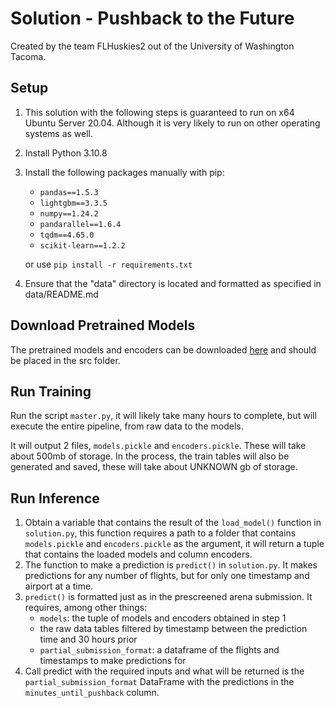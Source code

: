 # Solution - Pushback to the Future



Created by the team FLHuskies2 out of the University of Washington Tacoma.

## Setup

1. This solution with the following steps is guaranteed to run on x64 Ubuntu Server 20.04. Although it is very 
likely to run on other operating systems as well.
2. Install Python 3.10.8
3. Install the following packages manually with pip:
    
   - `pandas==1.5.3`
   - `lightgbm==3.3.5`
   - `numpy==1.24.2`
   - `pandarallel==1.6.4`
   - `tqdm==4.65.0`
   - `scikit-learn==1.2.2`

   or use `pip install -r requirements.txt`

4. Ensure that the "data" directory is located and formatted as specified in data/README.md

## Download Pretrained Models
The pretrained models and encoders can be downloaded [here](https://www.dropbox.com/scl/fo/6nparyuy3vo10j6cpho8e/h?dl=0&rlkey=eo93lv5m16q5vyyve2pqjyukk) and should be placed in the src folder.

## Run Training
Run the script `master.py`, it will likely take many hours to complete, 
but will execute the entire pipeline, from raw data to the models.

It will output 2 files, `models.pickle` and `encoders.pickle`. These will take about 500mb of storage. In the process, the train tables will also be generated and saved, these will take about UNKNOWN gb of storage.


## Run Inference
1. Obtain a variable that contains the result of the `load_model()` function in `solution.py`, this function requires 
a path to a folder that contains `models.pickle` and `encoders.pickle` as the argument, it will return a tuple that
contains the loaded models and column encoders.
2. The function to make a prediction is `predict()` in `solution.py`. It makes predictions for any number of flights,
but for only one timestamp and airport at a time. 
3. `predict()` is formatted just as in the prescreened arena submission. It requires, among other things:
   - `models`: the tuple of models and encoders obtained in step 1
   - the raw data tables filtered by timestamp between the prediction time and 30 hours prior
   - `partial_submission_format`: a dataframe of the flights and timestamps to make predictions for
4. Call predict with the required inputs and what will be returned is the `partial_submission_format` DataFrame
with the predictions in the `minutes_until_pushback` column.



